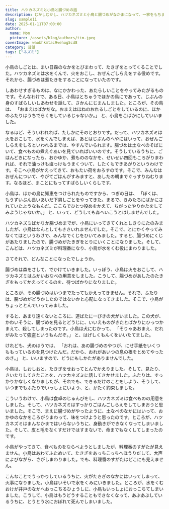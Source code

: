 ```yaml
---
title: ハツカネズミと小鳥と腸づめの話
description: むかしむかし、ハツカネズミと小鳥と腸づめがなかまになって、一家をもちました。長いあいだ、みんなはいいぐあいになかよくくらして、財産もだいぶこしらえました。
slug: sample11
date: 2025-01-11T07:00:00
author:
  name: Mon
  picture: /assets/blog/authors/tim.jpeg
coverImage: waobhkmtac9vehog5cd8
category: 昔話
tags: ["ネズミ"]
---
```


小鳥のしごとは、まい日森のなかをとびまわって、たきぎをとってくることでした。ハツカネズミは水をくんで、火をおこし、おぜんごしらえをする役めです。それから、腸づめは煮たきをすることになっていたのです。

しあわせすぎるものは、なにかかわった、あたらしいことをやってみたがるものです。そんなわけで、ある日、小鳥はとちゅうでほかの鳥にであって、じぶんの身のすばらしいしあわせを話して、さかんにじまんしました。ところが、その鳥は、
「おまえはばかだな。おまえはほねのおれるしごとをしているのに、ほかのふたりはうちでらくをしているじゃないか。」
と、小鳥をこばかにしていいました。

なるほど、そういわれれば、たしかにそのとおりです。だって、ハツカネズミは火をおこして、水をくんでしまえば、あとはじぶんのへやにはいって、おぜんごしらえをしろといわれるまでは、やすんでいられます。腸づめは土なべのそばにいて、食べものの煮えぐあいを見ていればいいのです。そうしているうちに、ごはんどきになったら、おかゆか、煮もののなかを、せいぜい四回もころがりまわれば、それで油っけも塩っけもうまくついて、したくもできあがりというわけです。そこへ小鳥がかえってきて、おもたい荷をおろすのです。そこで、みんなはおぜんについて、やがてごはんがすみますと、あしたの朝までぐっすりねむります。なるほど、まことにもってすばらしいくらしです。

小鳥は、ほかの鳥に知恵をつけられたものですから、つぎの日は、
「ぼくは、もうずいぶん長いあいだ下男しごとをやってきた。まるで、きみたちにばかにされていたようなもんだ。ここらでひとつ役めをかえて、ちがったやりかたをしてみようじゃないか。」
と、いって、どうしても森へいこうとはしませんでした。

ハツカネズミばかりか腸づめまでが、小鳥にいってきてくれとしきりにたのみましたが、小鳥はなんとしてもききいれませんでした。そこで、とにかくやってみなくてはというわけで、みんなでくじをひいてみました。すると、腸づめにくじがあたりましたので、腸づめがたきぎをとりにいくことになりました。そして、こんどは、ハツカネズミが料理番になり、小鳥が水をくむ役にまわりました。

さてそれで、どんなことになったでしょうか。

腸づめは森をさして、でかけていきました。いっぽう、小鳥は火をおこして、ハツカネズミはふかいおなべの用意をしました。こうして、腸づめがあしたのたきぎをもってかえってくるのを、待つばかりになりました。

ところが、その腸づめはいつまでたってもかえってきません。それで、ふたりは、腸づめがどうかしたのではないかと心配になってきました。そこで、小鳥がちょっととんでいってみました。

すると、あまり遠くないところに、道ばたに一ぴきの犬がいました。この犬が、かわいそうに、腸づめを見るとどうじに、いいえものがきたとばかりにひっつかまえて、殺してしまったのです。小鳥は犬にむかって、
「そりゃあおまえ、だれがみたって強盗というもんだぞ。」
と、はげしくもんくをいいたてました。

けれども、犬のほうでは、
「おれは、あの腸づめのやつが、にせ手紙をいくつももっているのを見つけたんだ。だから、おれがあいつの息の根をとめてやったのさ。」
と、いいますので、どうにもしかたがありませんでした。

小鳥は、しおしおと、たきぎをせおってとんでかえりました。そして、見たり、きいたりしてきたことを、ハツカネズミに話してきかせました。ふたりは、すっかりかなしくなりましたが、それでも、できるだけのことをしよう、そうして、いつまでもふたりでいっしょにいよう、と、かたく約束しました。

こういうわけで、小鳥は食卓のじゅんびをし、ハツカネズミは食べものの用意をしました。そして、ハツカネズミはすっかりごはんごしらえをしてしまおうと思いました。そこで、まえに腸づめがやったように、土なべのなかにはいって、おかゆのなかをころがりまわって、味をつけようと思ったのです。ところが、ハツカネズミはまんなかまではいらないうちに、身動きができなくなってしまいました。そして、皮と毛をなくすだけではすまないで、命までもなくしてしまったのです。

小鳥がやってきて、食べものをならべようとしましたが、料理番のすがたが見えません。小鳥はあわてふためいて、たきぎをあっちこっちへほうりだして、大声によびながら、さがしまわりました。でも、料理番のすがたはどこにも見えません。

こんなことでうっかりしているうちに、火がたきぎのなかにはいってしまって、火事になりました。小鳥はいそいで水をくみにいきました。ところが、水をくむおけが井戸のなかへおっこちるひょうしに、小鳥もいっしょにおっこちてしまいました。こうして、小鳥はもうどうすることもできなくなって、あぶあぶしているうちに、とうとう水におぼれて死んでしまいました。
